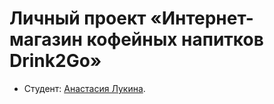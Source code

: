 # Личный проект «Интернет-магазин кофейных напитков Drink2Go»

* Студент: [Анастасия  Лукина](https://up.htmlacademy.ru/adaptive/24/user/1744989).

